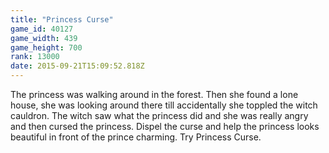 ```yaml
---
title: "Princess Curse"
game_id: 40127
game_width: 439
game_height: 700
rank: 13000
date: 2015-09-21T15:09:52.818Z
---
```

The princess was walking around in the forest. Then she found a lone house, she was looking around there till accidentally she  toppled the witch cauldron. The witch saw what the princess did and she was really angry and then cursed the princess. Dispel the curse and help the princess looks beautiful in front of the prince charming. Try Princess Curse.